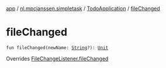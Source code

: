 [app](../../index.md) / [nl.mpcjanssen.simpletask](../index.md) / [TodoApplication](index.md) / [fileChanged](.)

# fileChanged

`fun fileChanged(newName: `[`String`](https://kotlinlang.org/api/latest/jvm/stdlib/kotlin/-string/index.html)`?): `[`Unit`](https://kotlinlang.org/api/latest/jvm/stdlib/kotlin/-unit/index.html)

Overrides [FileChangeListener.fileChanged](../../nl.mpcjanssen.simpletask.remote/-file-store-interface/-file-change-listener/file-changed.md)

